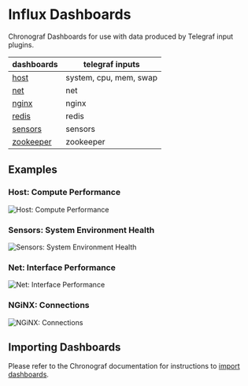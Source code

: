# Influx Dashboards

Chronograf Dashboards for use with data produced by Telegraf input plugins.

dashboards | telegraf inputs
--- | ---
[host](https://github.com/robcowart/influx_dashboards/tree/master/host) | system, cpu, mem, swap
[net](https://github.com/robcowart/influx_dashboards/tree/master/net) | net
[nginx](https://github.com/robcowart/influx_dashboards/tree/master/nginx) | nginx
[redis](https://github.com/robcowart/influx_dashboards/tree/master/redis) | redis
[sensors](https://github.com/robcowart/influx_dashboards/tree/master/sensors) | sensors
[zookeeper](https://github.com/robcowart/influx_dashboards/tree/master/zookeeper) | zookeeper

## Examples

### Host: Compute Performance

![Host: Compute Performance](https://user-images.githubusercontent.com/10326954/50901965-e7f76980-1419-11e9-85ef-ef5f933f722e.png)

### Sensors: System Environment Health

![Sensors: System Environment Health](https://user-images.githubusercontent.com/10326954/50735499-6a7cf080-11b0-11e9-95f4-a0aa11ace4a2.png)

### Net: Interface Performance

![Net: Interface Performance](https://user-images.githubusercontent.com/10326954/50738526-467fd600-11d5-11e9-89ef-fcd15ec0e6a2.png)

### NGiNX: Connections

![NGiNX: Connections](https://user-images.githubusercontent.com/10326954/50740156-b8aee580-11ea-11e9-8d41-c733bec82b85.png)

## Importing Dashboards

Please refer to the Chronograf documentation for instructions to [import dashboards](https://docs.influxdata.com/chronograf/latest/administration/import-export-dashboards/#importing-a-dashboard).
